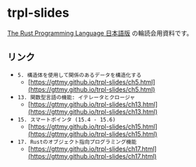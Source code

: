# trpl-slides

[The Rust Programming Language 日本語版](https://doc.rust-jp.rs/book-ja/title-page.html) の輪読会用資料です。

## リンク
- `5. 構造体を使用して関係のあるデータを構造化する`
  - [https://gttmy.github.io/trpl-slides/ch5.html](https://gttmy.github.io/trpl-slides/ch5.html)
- `13. 関数型言語の機能: イテレータとクロージャ`
  - [https://gttmy.github.io/trpl-slides/ch13.html](https://gttmy.github.io/trpl-slides/ch13.html)
- `15. スマートポインタ (15.4 - 15.6)`
  - [https://gttmy.github.io/trpl-slides/ch15.html](https://gttmy.github.io/trpl-slides/ch15.html)
- `17. Rustのオブジェクト指向プログラミング機能`
  - [https://gttmy.github.io/trpl-slides/ch17.html](https://gttmy.github.io/trpl-slides/ch17.html)